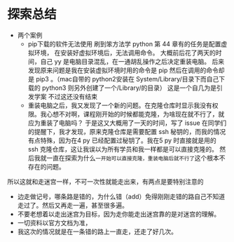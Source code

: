 # 探索总结
- 两个案例
    - pip下载的软件无法使用
    刷到笨方法学 python 第 44 章有的任务是配置虚拟环境， 在安装好虚拟环境后，无法调用命令。
    大概前后花了两天的时间，自己 yy 是电脑目录混乱，在一通胡乱操作之后决定重装电脑。
    后来发现原来问题是我在安装虚拟环境时用的命令是 pip 然后在调用的命令却是 pip3 。（mac自带的 python2安装在 System/Library/目录下而自己下载的 python3 则另外创建了一个/Library/的目录）
    这是一个自几为是引发学案
    不过这还没有结束
    - 重装电脑之后，我又发现了一个新的问题。在克隆仓库时显示我没有权限。我心想不对啊，课程刚开始的时候都能克隆，为啥现在就不行了，就应为重装了电脑吗？ 于是这又大概用了一天的时间，写了 issue 在同学们的提醒下，我才发现，原来克隆仓库是需要配置 ssh 秘钥的，而我的情况有点特殊，因为在4 py 已经配置过秘钥了。我在5 py 时直接就是用的 ssh 克隆仓库，这让我误以为所有学员和我一样都是可以直接克隆的。
    然后我就一直在探索为什么`一开始可以直接克隆，重装电脑后就不行了`这个根本不存在的问题。


所以这就和走迷宫一样，不可一次性就能走出来，有两点是要特别注意的
- 边走做记号，哪条路是错的，为什么错（add）免得刚刚走错的路自己不知道走过了。然后又再走一遍，甚至很多遍。
- 不要老想着以走出迷宫为目标，因为走你能走出迷宫靠的是对迷宫的理解。
- 一切资料以官方文档为准，
- 我这次的情况就是在一条错的路上一直走，还走了好几次。